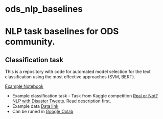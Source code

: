 # ods_nlp_baselines
# NLP task baselines for ODS community.



## Classification task

This is a repository with code for automated model selection for the text classification using the most effective approaches (SVM, BERT).

[Example Notebook](https://github.com/vetka925/ods_nlp_baselines/blob/master/example.ipynb)
* Example classification task - Task from Kaggle competition [Real or Not? NLP with Disaster Tweets](https://www.kaggle.com/c/nlp-getting-started). Read description first.
* Example data [Data link](https://www.kaggle.com/c/nlp-getting-started/data)
* Can be runed in [Google Colab](https://colab.research.google.com)
